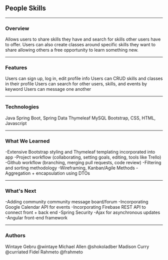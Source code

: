 ## People Skills
---
### Overview
Allows users to share skills they have and search for skills other users have to offer. Users can also create classes around specific skills they want to share allowing others a free opportunity to learn something new. 

---
### Features
Users can sign up, log in, edit profile info
Users can CRUD skills and classes in their profile
Users can search for other users, skills, and events by keyword
Users can message one another 



---
### Technologies

Java
Spring Boot, Spring Data
Thymeleaf
MySQL 
Bootstrap, CSS, HTML, Javascript


---
### What We Learned
-Extensive Bootstrap styling and Thymeleaf templating incorporated into app
-Project workflow (collaborating, setting goals, editing, tools like Trello) 
-Github workflow (branching, merging pull requests, code review)
-Filtering and sorting methodology
-Wireframing, Kanban/Agile Methods
-Aggregation + encapsulation using DTOs


---
### What's Next

-Adding community community message board/forum 
-Incorporating Google Calendar API for events
-Incorporating Firebase REST API to connect front + back end
-Spring Security
-Ajax for asynchronous updates
-Angular front-end framework


---
### Authors
Wintaye Gebru @wintaye
Michael Allen @shokoladber
Madison Curry @curriated 
Fidel Rahmeto @frahmeto


